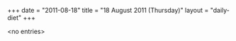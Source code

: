 +++
date = "2011-08-18"
title = "18 August 2011 (Thursday)"
layout = "daily-diet"
+++


\<no entries\>
